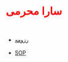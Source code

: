 <html>
<head>
<h1 style="color:red">
سارا محرمی
</h1>
<br/>
</head>
<body>
<ul type="rectangle">
<li>
<a href="">رزومه</a>
</li>
<br/>
<li>
<a href="">SOP</a>
</li>
</ul>
</body>
</html>
